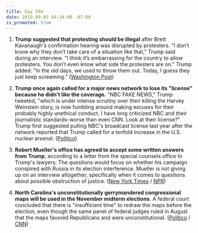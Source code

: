 ```yaml
---
title: Day 594
date: 2018-09-05 04:34:00 -07:00
is_promoted: true
---
```


1. **Trump suggested that protesting should be illegal** after Brett Kavanaugh's confirmation hearing was disrupted by protesters. "I don’t know why they don’t take care of a situation like that," Trump said during an interview. "I think it’s embarrassing for the country to allow protesters. You don’t even know what side the protesters are on." Trump added: "In the old days, we used to throw them out. Today, I guess they just keep screaming." ([Washington Post](https://www.washingtonpost.com/politics/trump-suggests-protesting-should-be-illegal/2018/09/04/11cfd9be-b0a0-11e8-aed9-001309990777_story.html?utm_term=.e8e4b1136452))

2. **Trump once again called for a major news network to lose its "license" because he didn't like the coverage.** "NBC FAKE NEWS," Trump tweeted, "which is under intense scrutiny over their killing the Harvey Weinstein story, is now fumbling around making excuses for their probably highly unethical conduct. I have long criticized NBC and their journalistic standards-worse than even CNN. Look at their license?" Trump first suggested pulling NBC's broadcast license last year after the network reported that Trump called for a tenfold increase in the U.S. nuclear arsenal. ([Politico](https://www.politico.com/story/2018/09/04/trump-nbc-broadcast-licenses-806414))

3. **Robert Mueller's office has agreed to accept some written answers from Trump**, according to a letter from the special counsels office to Trump's lawyers. The questions would focus on whether his campaign conspired with Russia in its election interference. Mueller is not giving up on an interview altogether, specifically when it comes to questions about possible obstruction of justice. ([New York Times](https://www.nytimes.com/2018/09/04/us/politics/mueller-trump-russia-investigation.html) / [NPR](https://www.npr.org/2018/09/05/644737042/special-counsel-reportedly-agrees-to-accept-written-answers-from-president))

4. **North Carolina's unconstitutionally gerrymandered congressional maps will be used in the November midterm elections**. A federal court concluded that there is "insufficient time" to redraw the maps before the election, even though the same panel of federal judges ruled in August that the maps favored Republicans and were unconstitutional. ([Politico](https://www.politico.com/story/2018/09/04/north-carolina-redistricting-midterms-807155) / [CNN](https://www.cnn.com/2018/09/04/politics/north-carolina-court-gerrymander-midterms/index.html))